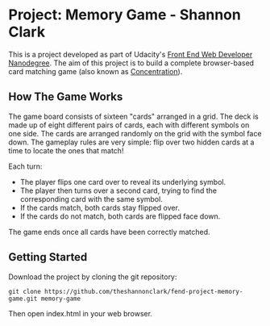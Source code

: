 # Project: Memory Game - Shannon Clark

This is a project developed as part of Udacity's [Front End Web Developer Nanodegree](https://www.udacity.com/course/front-end-web-developer-nanodegree--nd001). The aim of this project is to  build a complete browser-based card matching game (also known as [Concentration](https://en.wikipedia.org/wiki/Concentration_(game))).

## How The Game Works

The game board consists of sixteen "cards" arranged in a grid. The deck is made up of eight different pairs of cards, each with different symbols on one side. The cards are arranged randomly on the grid with the symbol face down. The gameplay rules are very simple: flip over two hidden cards at a time to locate the ones that match!

Each turn:

+ The player flips one card over to reveal its underlying symbol.
+ The player then turns over a second card, trying to find the corresponding card with the same symbol.
+ If the cards match, both cards stay flipped over.
+ If the cards do not match, both cards are flipped face down.

The game ends once all cards have been correctly matched.


## Getting Started
Download the project by cloning the git repository:

```
git clone https://github.com/theshannonclark/fend-project-memory-game.git memory-game
```

Then open index.html in your web browser.

